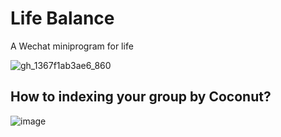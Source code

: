 # Life Balance
A Wechat miniprogram for life

![gh_1367f1ab3ae6_860](https://user-images.githubusercontent.com/14801837/137245752-3eb634ec-93a9-4185-b541-50ba0f277d52.jpg)

## How to indexing your group by Coconut?
![image](https://user-images.githubusercontent.com/14801837/138214169-d2d1665e-6f1b-44bd-bd74-f886c28c944b.png)

